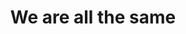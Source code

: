 ---
pid: llp97
title: We are all the same
location_transcription: Every where especially in U.S.A.
coordinates: "[-75.1656784, 39.9556166]"
zipcode: '19120'
gen_neighborhood: North Philadelphia
neighborhood: Logan,Olney
outside_phl: 
age: '12'
age_range: 6-13
instagram: 
image_file_name: llp_97.jpg
proposal_transcription: If everybody in the world didn't have skin, we will all look
  the same. So nobody can be rejected.  We all have exactly same blood, bone, and
  skin.  we are all the same so nobody should be treated different. So African American,
  Arabic, Muslim, any body - even girls - we should all be treated fairly.
topic: African Americans,Human Rights,Inclusivity,Freedom,Race Ethnicity
topic_summary: 0, 0, 0, 0, 0
type: Mural,Plaque,Image
keywords_other: 
credit: Justin Gonzalez
image_labels: equality
twitter: 
facebook: 
permalink: "/monuments/llp97/"
layout: item-page
---